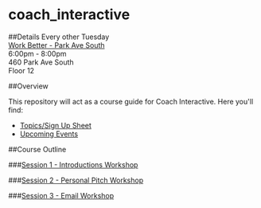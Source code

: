 # coach_interactive

##Details
Every other Tuesday <br>
[Work Better - Park Ave South](https://www.google.com/maps/place/Work+Better+-+Park+Ave+South/@40.745181,-73.9854017,17z/data=!3m1!4b1!4m2!3m1!1s0x89c259a7ff7f6b87:0xee805ce25b3cb8aa)<br>
6:00pm - 8:00pm <br>
460 Park Ave South <br>
Floor 12 <br>

##Overview

This repository will act as a course guide for Coach Interactive. 
Here you'll find:

+ [Topics/Sign Up Sheet](https://docs.google.com/a/campinteractive.org/document/d/1peUfyjZzFybivN3OjjstwbhmTqDrRDD2qZ81e6jc0wc/edit?usp=sharing)
+ [Upcoming Events](http://www.weare.ci/events/)

##Course Outline

###[Session 1 - Introductions  Workshop](session-01)

###[Session 2 - Personal Pitch Workshop](session-02)

###[Session 3 - Email Workshop](session-03)
